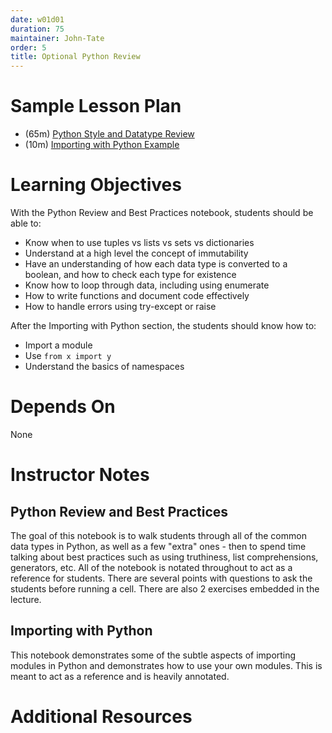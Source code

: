 ```yaml
---
date: w01d01
duration: 75
maintainer: John-Tate
order: 5
title: Optional Python Review
---
```


# Sample Lesson Plan

- (65m) [Python Style and Datatype Review](python_review_and_best_practices.ipynb)
- (10m) [Importing with Python Example](importing_with_python/importing_example.ipynb)

# Learning Objectives

With the Python Review and Best Practices notebook, students should be able to:

* Know when to use tuples vs lists vs sets vs dictionaries
* Understand at a high level the concept of immutability
* Have an understanding of how each data type is converted to a boolean, and
how to check each type for existence
* Know how to loop through data, including using enumerate
* How to write functions and document code effectively
* How to handle errors using try-except or raise

After the Importing with Python section, the students should know how to:

* Import a module
* Use `from x import y`
* Understand the basics of namespaces

# Depends On

None

# Instructor Notes

## Python Review and Best Practices

The goal of this notebook is to walk students through all of the common data
types in Python, as well as a few "extra" ones - then to spend time talking
about best practices such as using truthiness, list comprehensions,
generators, etc. All of the notebook is notated throughout to act as a
reference for students. There are several points with questions to ask the students
before running a cell. There are also 2 exercises embedded in the lecture.

## Importing with Python

This notebook demonstrates some of the subtle aspects of importing modules in
Python and demonstrates how to use your own modules. This is meant to act as
a reference and is heavily annotated.

# Additional Resources